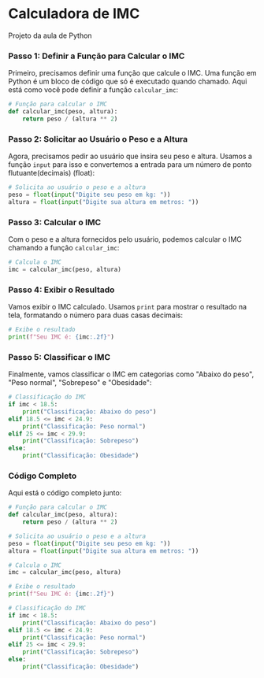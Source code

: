 # Calculadora de IMC
 Projeto da aula de Python

### Passo 1: Definir a Função para Calcular o IMC
Primeiro, precisamos definir uma função que calcule o IMC. Uma função em Python é um bloco de código que só é executado quando chamado. Aqui está como você pode definir a função `calcular_imc`:

```python
# Função para calcular o IMC
def calcular_imc(peso, altura):
    return peso / (altura ** 2)
```

### Passo 2: Solicitar ao Usuário o Peso e a Altura
Agora, precisamos pedir ao usuário que insira seu peso e altura. Usamos a função `input` para isso e convertemos a entrada para um número de ponto flutuante(decimais) (float):

```python
# Solicita ao usuário o peso e a altura
peso = float(input("Digite seu peso em kg: "))
altura = float(input("Digite sua altura em metros: "))
```

### Passo 3: Calcular o IMC
Com o peso e a altura fornecidos pelo usuário, podemos calcular o IMC chamando a função `calcular_imc`:

```python
# Calcula o IMC
imc = calcular_imc(peso, altura)
```

### Passo 4: Exibir o Resultado
Vamos exibir o IMC calculado. Usamos `print` para mostrar o resultado na tela, formatando o número para duas casas decimais:

```python
# Exibe o resultado
print(f"Seu IMC é: {imc:.2f}")
```

### Passo 5: Classificar o IMC
Finalmente, vamos classificar o IMC em categorias como "Abaixo do peso", "Peso normal", "Sobrepeso" e "Obesidade":

```python
# Classificação do IMC
if imc < 18.5:
    print("Classificação: Abaixo do peso")
elif 18.5 <= imc < 24.9:
    print("Classificação: Peso normal")
elif 25 <= imc < 29.9:
    print("Classificação: Sobrepeso")
else:
    print("Classificação: Obesidade")
```

### Código Completo
Aqui está o código completo junto:

```python
# Função para calcular o IMC
def calcular_imc(peso, altura):
    return peso / (altura ** 2)

# Solicita ao usuário o peso e a altura
peso = float(input("Digite seu peso em kg: "))
altura = float(input("Digite sua altura em metros: "))

# Calcula o IMC
imc = calcular_imc(peso, altura)

# Exibe o resultado
print(f"Seu IMC é: {imc:.2f}")

# Classificação do IMC
if imc < 18.5:
    print("Classificação: Abaixo do peso")
elif 18.5 <= imc < 24.9:
    print("Classificação: Peso normal")
elif 25 <= imc < 29.9:
    print("Classificação: Sobrepeso")
else:
    print("Classificação: Obesidade")
